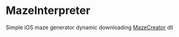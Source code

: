 # MazeInterpreter

Simple iOS maze generator dynamic downloading [MazeCreator](https://github.com/codefoco/MazeCreator) dll
